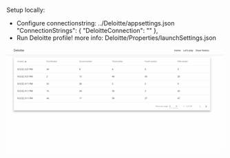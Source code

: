 Setup locally:
- Configure connectionstring: 
  ../Deloitte/appsettings.json
  "ConnectionStrings": {
      "DeloitteConnection": ""
    },
- Run Deloitte profile! more info: Deloitte/Properties/launchSettings.json

![](https://github.com/arsz/dltt/blob/master/l2.gif)
